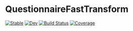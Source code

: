 # QuestionnaireFastTransform

[![Stable](https://img.shields.io/badge/docs-stable-blue.svg)](https://MagineZ.github.io/QuestionnaireFastTransform.jl/stable/)
[![Dev](https://img.shields.io/badge/docs-dev-blue.svg)](https://MagineZ.github.io/QuestionnaireFastTransform.jl/dev/)
[![Build Status](https://github.com/MagineZ/QuestionnaireFastTransform.jl/actions/workflows/CI.yml/badge.svg?branch=main)](https://github.com/MagineZ/QuestionnaireFastTransform.jl/actions/workflows/CI.yml?query=branch%3Amain)
[![Coverage](https://codecov.io/gh/MagineZ/QuestionnaireFastTransform.jl/branch/main/graph/badge.svg)](https://codecov.io/gh/MagineZ/QuestionnaireFastTransform.jl)

